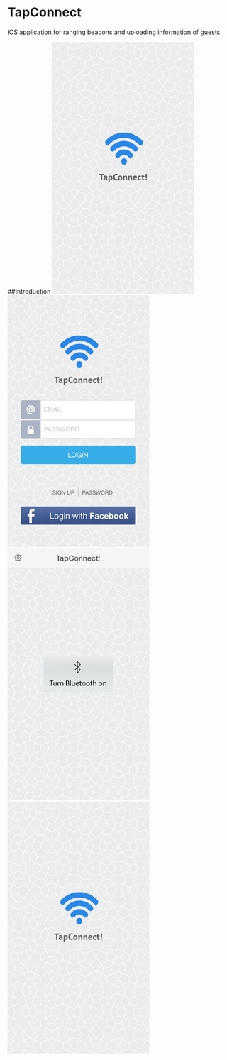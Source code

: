 TapConnect
==========

iOS application for ranging beacons and uploading information of guests

##Introduction
![Splash Screen](/ScreenShots/01_splash.png "Splash Screen")
![Login & Signup Screen](/ScreenShots/02_Login.png "Login & Singup Screen")
![Main Bluetooth Screen](/ScreenShots/03_mainbluetooth.png "Main Bluetooth Screen")
![Settings Menu Screen](/ScreenShots/01_splash.png "Settings Menu Screen")
